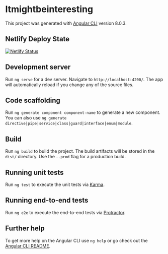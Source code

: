 # Itmightbeinteresting

This project was generated with [Angular CLI](https://github.com/angular/angular-cli) version 8.0.3.

## Netlify Deploy State

[![Netlify Status](https://api.netlify.com/api/v1/badges/88447899-6e2b-472b-b463-ebdab2acefa2/deploy-status)](https://app.netlify.com/sites/itmightbeinteresting/deploys)

## Development server

Run `ng serve` for a dev server. Navigate to `http://localhost:4200/`. The app will automatically reload if you change any of the source files.

## Code scaffolding

Run `ng generate component component-name` to generate a new component. You can also use `ng generate directive|pipe|service|class|guard|interface|enum|module`.

## Build

Run `ng build` to build the project. The build artifacts will be stored in the `dist/` directory. Use the `--prod` flag for a production build.

## Running unit tests

Run `ng test` to execute the unit tests via [Karma](https://karma-runner.github.io).

## Running end-to-end tests

Run `ng e2e` to execute the end-to-end tests via [Protractor](http://www.protractortest.org/).

## Further help

To get more help on the Angular CLI use `ng help` or go check out the [Angular CLI README](https://github.com/angular/angular-cli/blob/master/README.md).
